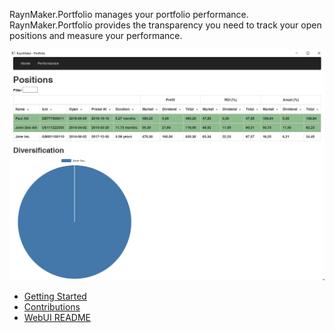 
RaynMaker.Portfolio manages your portfolio performance. 
RaynMaker.Portfolio provides the transparency you need to track your open positions and 
measure your performance.

![](docs/GettingStarted/Overview.png)

- [Getting Started](docs/GettingStarted/ReadMe.md)
- [Contributions](docs/Development.md)
- [WebUI README](src/RaynMaker.Portfolio.WebUI-Vue3/README.md)

